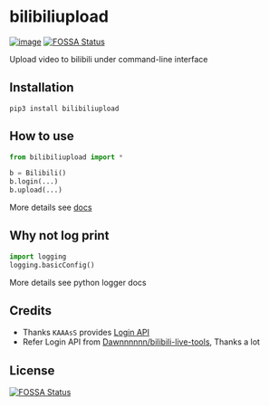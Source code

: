 # bilibiliupload
[![image](https://img.shields.io/pypi/v/bilibiliupload.svg)](https://pypi.org/project/bilibiliupload/)
[![FOSSA Status](https://app.fossa.io/api/projects/git%2Bgithub.com%2Fcomwrg%2Fbilibiliupload.svg?type=shield)](https://app.fossa.io/projects/git%2Bgithub.com%2Fcomwrg%2Fbilibiliupload?ref=badge_shield)

Upload video to bilibili under command-line interface

## Installation
```
pip3 install bilibiliupload
```

## How to use
```python
from bilibiliupload import *

b = Bilibili()
b.login(...)
b.upload(...)

```
More details see [docs](https://comwrg.github.io/bilibiliupload)

## Why not log print
```python
import logging
logging.basicConfig()
```
More details see python logger docs

## Credits
* Thanks `KAAAsS` provides [Login API](http://docs.kaaass.net/showdoc/web/#/2?page_id=12)
* Refer Login API from [Dawnnnnnn/bilibili-live-tools](https://github.com/Dawnnnnnn/bilibili-live-tools), Thanks a lot



## License
[![FOSSA Status](https://app.fossa.io/api/projects/git%2Bgithub.com%2Fcomwrg%2Fbilibiliupload.svg?type=large)](https://app.fossa.io/projects/git%2Bgithub.com%2Fcomwrg%2Fbilibiliupload?ref=badge_large)